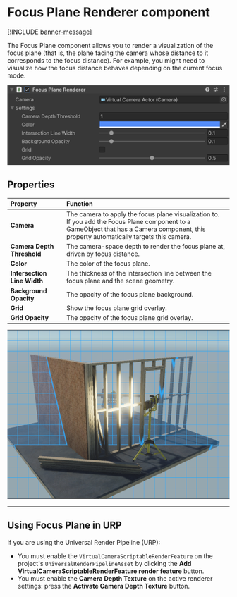 # Focus Plane Renderer component

[!INCLUDE [banner-message](banner-message.md)]

The Focus Plane component allows you to render a visualization of the focus plane (that is, the plane facing the camera whose distance to it corresponds to the focus distance). For example, you might need to visualize how the focus distance behaves depending on the current focus mode.

![Focus Plane Controls](images/ref-component-focus-plane-renderer.png)

## Properties

| **Property** | **Function** |
|:---|:---|
| **Camera** | The camera to apply the focus plane visualization to.<br />If you add the Focus Plane component to a GameObject that has a Camera component, this property automatically targets this camera. |
| **Camera Depth Threshold** | The camera-space depth to render the focus plane at, driven by focus distance. |
| **Color** | The color of the focus plane. |
| **Intersection Line Width** | The thickness of the intersection line between the focus plane and the scene geometry. |
| **Background Opacity** | The opacity of the focus plane background. |
| **Grid** | Show the focus plane grid overlay. |
| **Grid Opacity** | The opacity of the focus plane grid overlay. |

![Focus Plane Example](images/focus-plane-reference.png)

---
## Using Focus Plane in URP

If you are using the Universal Render Pipeline (URP):
- You must enable the `VirtualCameraScriptableRenderFeature` on the project's `UniversalRenderPipelineAsset` by clicking the **Add VirtualCameraScriptableRenderFeature render feature** button.
- You must enable the **Camera Depth Texture** on the active renderer settings: press the **Activate Camera Depth Texture** button.


